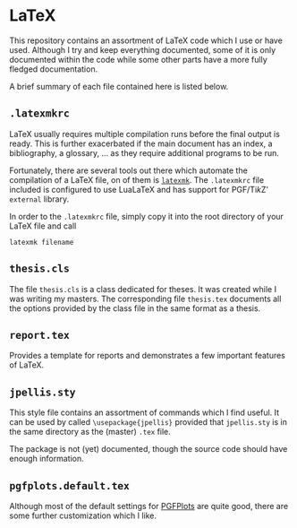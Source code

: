 # LaTeX

This repository contains an assortment of LaTeX code which I use or have used.
Although I try and keep everything documented, some of it is only documented
within the code while some other parts have a more fully fledged documentation.

A brief summary of each file contained here is listed below.

## `.latexmkrc`

LaTeX usually requires multiple compilation runs before the final output is
ready.  This is further exacerbated if the main document has an index, a
bibliography, a glossary, ... as they require additional programs to be run.

Fortunately, there are several tools out there which automate the compilation of
a LaTeX file, on of them is [`latexmk`](http://ctan.org/pkg/latexmk).  The
`.latexmkrc` file included is configured to use LuaLaTeX and has support for
PGF/Ti*k*Z' `external` library.

In order to the `.latexmkrc` file, simply copy it into the root directory of
your LaTeX file and call

```
latexmk filename
```

## `thesis.cls`

The file `thesis.cls` is a class dedicated for theses.  It was created while I
was writing my masters.  The corresponding file `thesis.tex` documents all the
options provided by the class file in the same format as a thesis.

## `report.tex`

Provides a template for reports and demonstrates a few important
features of LaTeX.

## `jpellis.sty`

This style file contains an assortment of commands which I find useful.  It can
be used by called `\usepackage{jpellis}` provided that `jpellis.sty` is in the
same directory as the (master) `.tex` file.

The package is not (yet) documented, though the source code should have enough
information.

## `pgfplots.default.tex`

Although most of the default settings
for [PGFPlots](http://ctan.org/pkg/pgfplots) are quite good, there are some
further customization which I like.
